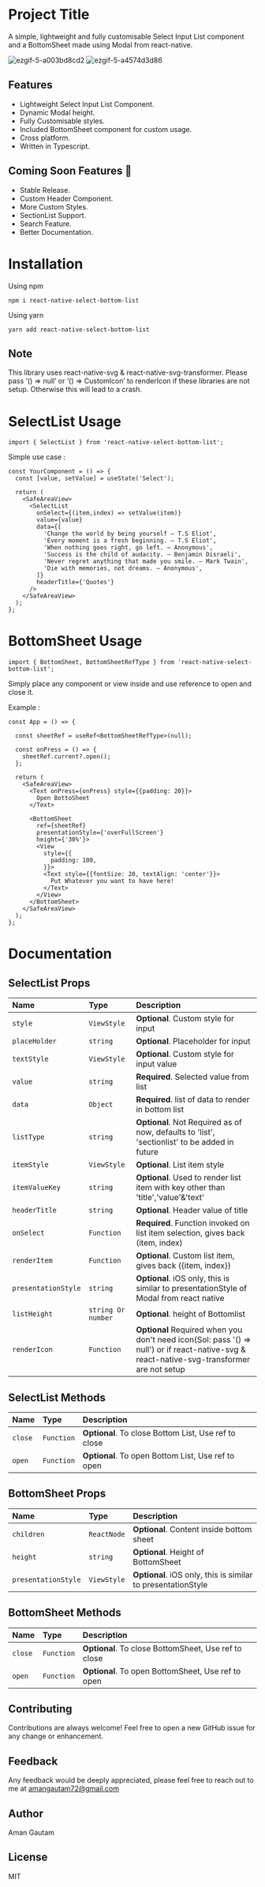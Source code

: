# Project Title

A simple, lightweight and fully customisable Select Input List component and a BottomSheet made using Modal from react-native.

![ezgif-5-a003bd8cd2](https://user-images.githubusercontent.com/28658574/194723713-5a1af66b-f28a-4d9c-aced-c3f0e2fca139.gif) ![ezgif-5-a4574d3d86](https://user-images.githubusercontent.com/28658574/194723747-62f3d8af-eced-4003-9e26-cb0b2ce804c7.gif)

## Features

-   Lightweight Select Input List Component.
-   Dynamic Modal height.
-   Fully Customisable styles.
-   Included BottomSheet component for custom usage.
-   Cross platform.
-   Written in Typescript.

## Coming Soon Features :rocket:

-   Stable Release.
-   Custom Header Component.
-   More Custom Styles.
-   SectionList Support.
-   Search Feature.
-   Better Documentation.

# Installation

Using npm

```
npm i react-native-select-bottom-list
```

Using yarn

```
yarn add react-native-select-bottom-list
```
## Note
This library uses react-native-svg & react-native-svg-transformer. Please pass ‘() => null’ or ‘() => CustomIcon’ to renderIcon if these libraries are not setup. Otherwise this will lead to a crash.

# SelectList Usage

```
import { SelectList } from 'react-native-select-bottom-list';
```

Simple use case :

```
const YourComponent = () => {
  const [value, setValue] = useState('Select');

  return (
    <SafeAreaView>
      <SelectList
        onSelect={(item,index) => setValue(item)}
        value={value}
        data={[
          'Change the world by being yourself – T.S Eliot',
          'Every moment is a fresh beginning. – T.S Eliot',
          'When nothing goes right, go left. – Anonymous',
          'Success is the child of audacity. – Benjamin Disraeli',
          'Never regret anything that made you smile. – Mark Twain',
          'Die with memories, not dreams. – Anonymous',
        ]}
        headerTitle={'Quotes'}
      />
    </SafeAreaView>
  );
};
```

# BottomSheet Usage

```
import { BottomSheet, BottomSheetRefType } from 'react-native-select-bottom-list';
```

Simply place any component or view inside <BottomSheet/> and use reference to open and close it.

Example :

```
const App = () => {

  const sheetRef = useRef<BottomSheetRefType>(null);

  const onPress = () => {
    sheetRef.current?.open();
  };

  return (
    <SafeAreaView>
      <Text onPress={onPress} style={{padding: 20}}>
        Open BottoSheet
      </Text>

      <BottomSheet
        ref={sheetRef}
        presentationStyle={'overFullScreen'}
        height={'30%'}>
        <View
          style={{
            padding: 100,
          }}>
          <Text style={{fontSize: 20, textAlign: 'center'}}>
            Put Whatever you want to have here!
          </Text>
        </View>
      </BottomSheet>
    </SafeAreaView>
  );
};
```

# Documentation

## SelectList Props

| Name                | Type               | Description                                                                                                                                |
| :------------------ | :----------------- | :----------------------------------------------------------------------------------------------------------------------------------------- |
| `style`             | `ViewStyle`        | **Optional**. Custom style for input                                                                                                       |
| `placeHolder`       | `string`           | **Optional**. Placeholder for input                                                                                                        |
| `textStyle`         | `ViewStyle`        | **Optional**. Custom style for input value                                                                                                 |
| `value`             | `string`           | **Required**. Selected value from list                                                                                                     |
| `data`              | `Object`           | **Required**. list of data to render in bottom list                                                                                        |
| `listType`          | `string`           | **Optional**. Not Required as of now, defaults to 'list', 'sectionlist' to be added in future                                              |
| `itemStyle`         | `ViewStyle`        | **Optional**. List item style                                                                                                              |
| `itemValueKey`      | `string`           | **Optional**. Used to render list item with key other than 'title','value'&'text'                                                          |
| `headerTitle`       | `string`           | **Optional**. Header value of title                                                                                                        |
| `onSelect`          | `Function`         | **Required**. Function invoked on list item selection, gives back (item, index)                                                            |
| `renderItem`        | `Function`         | **Optional**. Custom list item, gives back ({item, index})                                                                                 |
| `presentationStyle` | `string`           | **Optional**. iOS only, this is similar to presentationStyle of Modal from react native                                                    |
| `listHeight`        | `string Or number` | **Optional**. height of Bottomlist                                                                                                         |
| `renderIcon`        | `Function`         | **Optional** Required when you don't need icon(Sol: pass '() => null') or if react-native-svg & react-native-svg-transformer are not setup |

## SelectList Methods

| Name    | Type       | Description                                          |
| :------ | :--------- | :--------------------------------------------------- |
| `close` | `Function` | **Optional**. To close Bottom List, Use ref to close |
| `open`  | `Function` | **Optional**. To open Bottom List, Use ref to open   |

## BottomSheet Props

| Name                | Type        | Description                                                  |
| :------------------ | :---------- | :----------------------------------------------------------- |
| `children`          | `ReactNode` | **Optional**. Content inside bottom sheet                    |
| `height`            | `string`    | **Optional**. Height of BottomSheet                          |
| `presentationStyle` | `ViewStyle` | **Optional**. iOS only, this is similar to presentationStyle |

## BottomSheet Methods

| Name    | Type       | Description                                          |
| :------ | :--------- | :--------------------------------------------------- |
| `close` | `Function` | **Optional**. To close BottomSheet, Use ref to close |
| `open`  | `Function` | **Optional**. To open BottomSheet, Use ref to open   |

## Contributing

Contributions are always welcome! Feel free to open a new GitHub issue for any change or enhancement.

## Feedback

Any feedback would be deeply appreciated, please feel free to reach out to me at amangautam72@gmail.com

## Author

Aman Gautam

## License

MIT
